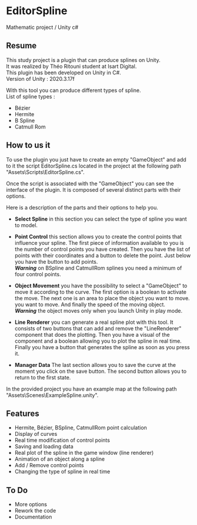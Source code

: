 # EditorSpline
Mathematic project / Unity c#

## Resume

This study project is a plugin that can produce splines on Unity.   
It was realized by Théo Ritouni student at Isart Digital.  
This plugin has been developed on Unity in C#.  
Version of Unity : 2020.3.17f

With this tool you can produce different types of spline.  
List of spline types :  
- Bézier
- Hermite
- B Spline
- Catmull Rom

## How to us it 

To use the plugin you just have to create an empty "GameObject" and add to it
the script EditorSpline.cs located in the project at the following path "Assets\Scripts\EditorSpline.cs".

Once the script is associated with the "GameObject" you can see the interface of the plugin.
It is composed of several distinct parts with their options.

Here is a description of the parts and their options to help you.

- **Select Spline** in this section you can select the type of spline you want to model.  

- **Point Control** this section allows you to create the control points that influence your spline.
The first piece of information available to you is the number of control points you have created.
Then you have the list of points with their coordinates and a button to delete the point.
Just below you have the button to add points.  
***Warning*** on BSpline and CatmullRom splines you need a minimum of four control points. 

- **Object Movement** you have the possibility to select a "GameObject" to move it according to the curve.
The first option is a boolean to activate the move. The next one is an area to place the object you want to move.
you want to move. And finally the speed of the moving object.  
***Warning*** the object moves only when you launch Unity in play mode.

- **Line Renderer** you can generate a real spline plot with this tool. It consists of two buttons 
that can add and remove the "LineRenderer" component that does the plotting. Then you have a visual of the
component and a boolean allowing you to plot the spline in real time. Finally you have a button 
that generates the spline as soon as you press it.    

- **Manager Data** The last section allows you to save the curve at the moment you click on the save button.
The second button allows you to return to the first state.

In the provided project you have an example map at the following path "Assets\Scenes\ExampleSpline.unity".

## Features

- Hermite, Bézier, BSpline, CatmullRom point calculation
- Display of curves
- Real time modification of control points
- Saving and loading data
- Real plot of the spline in the game window (line renderer)
- Animation of an object along a spline
- Add / Remove control points
- Changing the type of spline in real time

## To Do

- More options 
- Rework the code 
- Documentation
